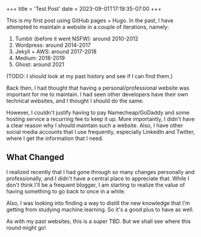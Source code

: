 +++
title = 'Test Post'
date = 2023-09-01T17:19:35-07:00
+++

This is my first post using GitHub pages + Hugo. In the past, I have attempted to maintain a website in a couple of iterations, namely:
1. Tumblr (before it went NSFW): around 2010-2012
2. Wordpress: around 2014-2017
3. Jekyll + AWS: around 2017-2018
4. Medium: 2018-2019
5. Ghost: around 2021

(TODO: I should look at my past history and see if I can find them.)

Back then, I had thought that having a personal/professional website was important for me to maintain. I had seen other developers have their own technical websites, and I thought I should do the same. 

However, I couldn't justify having to pay Namecheap/GoDaddy and some hosting service a recurring fee to keep it up. More importantly, I didn't have a clear reason why I should maintain such a website. Also, I have other social media accounts that I use frequently, especially LinkedIn and Twitter, where I get the information that I need.

## What Changed

I realized recently that I had gone through so many changes personally and professionally, and I didn't have a central place to appreciate that. While I don't think I'll be a frequent blogger, I am starting to realize the value of having something to go back to once in a while.

Also, I was looking into finding a way to distill the new knowledge that I'm getting from studying machine learning. So it's a good plus to have as well.

As with my past websites, this is a super TBD. But we shall see where this round might go!

